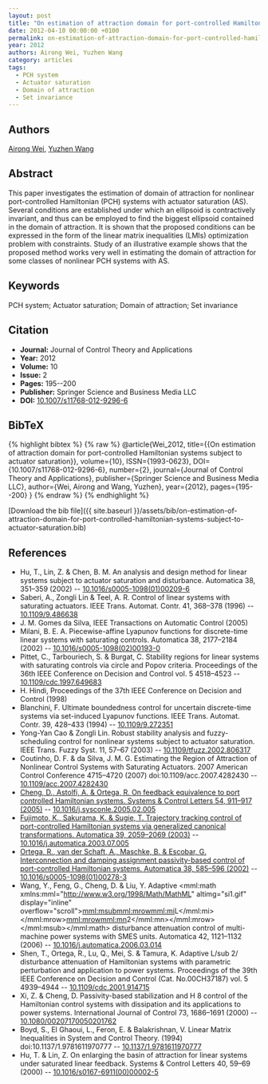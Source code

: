 ```yaml
---
layout: post
title: "On estimation of attraction domain for port-controlled Hamiltonian systems subject to actuator saturation"
date: 2012-04-10 00:00:00 +0100
permalink: on-estimation-of-attraction-domain-for-port-controlled-hamiltonian-systems-subject-to-actuator-saturation
year: 2012
authors: Airong Wei, Yuzhen Wang
category: articles
tags:
  - PCH system
  - Actuator saturation
  - Domain of attraction
  - Set invariance
---
```

 
## Authors
[Airong Wei](authors/airong-wei), [Yuzhen Wang](authors/yuzhen-wang)
 
## Abstract
This paper investigates the estimation of domain of attraction for nonlinear port-controlled Hamiltonian (PCH) systems with actuator saturation (AS). Several conditions are established under which an ellipsoid is contractively invariant, and thus can be employed to find the biggest ellipsoid contained in the domain of attraction. It is shown that the proposed conditions can be expressed in the form of the linear matrix inequalities (LMIs) optimization problem with constraints. Study of an illustrative example shows that the proposed method works very well in estimating the domain of attraction for some classes of nonlinear PCH systems with AS.
 
## Keywords
PCH system; Actuator saturation; Domain of attraction; Set invariance
 
## Citation
- **Journal:** Journal of Control Theory and Applications
- **Year:** 2012
- **Volume:** 10
- **Issue:** 2
- **Pages:** 195--200
- **Publisher:** Springer Science and Business Media LLC
- **DOI:** [10.1007/s11768-012-9296-6](https://doi.org/10.1007/s11768-012-9296-6)
 
## BibTeX
{% highlight bibtex %}
{% raw %}
@article{Wei_2012,
  title={{On estimation of attraction domain for port-controlled Hamiltonian systems subject to actuator saturation}},
  volume={10},
  ISSN={1993-0623},
  DOI={10.1007/s11768-012-9296-6},
  number={2},
  journal={Journal of Control Theory and Applications},
  publisher={Springer Science and Business Media LLC},
  author={Wei, Airong and Wang, Yuzhen},
  year={2012},
  pages={195--200}
}
{% endraw %}
{% endhighlight %}
 
[Download the bib file]({{ site.baseurl }}/assets/bib/on-estimation-of-attraction-domain-for-port-controlled-hamiltonian-systems-subject-to-actuator-saturation.bib)
 
## References
- Hu, T., Lin, Z. & Chen, B. M. An analysis and design method for linear systems subject to actuator saturation and disturbance. Automatica 38, 351–359 (2002) -- [10.1016/s0005-1098(01)00209-6](https://doi.org/10.1016/s0005-1098(01)00209-6)
- Saberi, A., Zongli Lin & Teel, A. R. Control of linear systems with saturating actuators. IEEE Trans. Automat. Contr. 41, 368–378 (1996) -- [10.1109/9.486638](https://doi.org/10.1109/9.486638)
- J. M. Gomes da Silva, IEEE Transactions on Automatic Control (2005)
- Milani, B. E. A. Piecewise-affine Lyapunov functions for discrete-time linear systems with saturating controls. Automatica 38, 2177–2184 (2002) -- [10.1016/s0005-1098(02)00193-0](https://doi.org/10.1016/s0005-1098(02)00193-0)
- Pittet, C., Tarbouriech, S. & Burgat, C. Stability regions for linear systems with saturating controls via circle and Popov criteria. Proceedings of the 36th IEEE Conference on Decision and Control vol. 5 4518–4523 -- [10.1109/cdc.1997.649683](https://doi.org/10.1109/cdc.1997.649683)
- H. Hindi, Proceedings of the 37th IEEE Conference on Decision and Control (1998)
- Blanchini, F. Ultimate boundedness control for uncertain discrete-time systems via set-induced Lyapunov functions. IEEE Trans. Automat. Contr. 39, 428–433 (1994) -- [10.1109/9.272351](https://doi.org/10.1109/9.272351)
- Yong-Yan Cao & Zongli Lin. Robust stability analysis and fuzzy-scheduling control for nonlinear systems subject to actuator saturation. IEEE Trans. Fuzzy Syst. 11, 57–67 (2003) -- [10.1109/tfuzz.2002.806317](https://doi.org/10.1109/tfuzz.2002.806317)
- Coutinho, D. F. & da Silva, J. M. G. Estimating the Region of Attraction of Nonlinear Control Systems with Saturating Actuators. 2007 American Control Conference 4715–4720 (2007) doi:10.1109/acc.2007.4282430 -- [10.1109/acc.2007.4282430](https://doi.org/10.1109/acc.2007.4282430)
- [Cheng, D., Astolfi, A. & Ortega, R. On feedback equivalence to port controlled Hamiltonian systems. Systems &amp; Control Letters 54, 911–917 (2005)](on-feedback-equivalence-to-port-controlled-hamiltonian-systems) -- [10.1016/j.sysconle.2005.02.005](https://doi.org/10.1016/j.sysconle.2005.02.005)
- [Fujimoto, K., Sakurama, K. & Sugie, T. Trajectory tracking control of port-controlled Hamiltonian systems via generalized canonical transformations. Automatica 39, 2059–2069 (2003)](trajectory-tracking-control-of-port-controlled-hamiltonian-systems-via-generalized-canonical-transformations) -- [10.1016/j.automatica.2003.07.005](https://doi.org/10.1016/j.automatica.2003.07.005)
- [Ortega, R., van der Schaft, A., Maschke, B. & Escobar, G. Interconnection and damping assignment passivity-based control of port-controlled Hamiltonian systems. Automatica 38, 585–596 (2002)](interconnection-and-damping-assignment-passivity-based-control-of-port-controlled-hamiltonian-systems) -- [10.1016/s0005-1098(01)00278-3](https://doi.org/10.1016/s0005-1098(01)00278-3)
- Wang, Y., Feng, G., Cheng, D. & Liu, Y. Adaptive <mml:math xmlns:mml="http://www.w3.org/1998/Math/MathML" altimg="si1.gif" display="inline" overflow="scroll"><mml:msub><mml:mrow><mml:mi>L</mml:mi></mml:mrow><mml:mrow><mml:mn>2</mml:mn></mml:mrow></mml:msub></mml:math> disturbance attenuation control of multi-machine power systems with SMES units. Automatica 42, 1121–1132 (2006) -- [10.1016/j.automatica.2006.03.014](https://doi.org/10.1016/j.automatica.2006.03.014)
- Shen, T., Ortega, R., Lu, Q., Mei, S. & Tamura, K. Adaptive L/sub 2/ disturbance attenuation of Hamiltonian systems with parametric perturbation and application to power systems. Proceedings of the 39th IEEE Conference on Decision and Control (Cat. No.00CH37187) vol. 5 4939–4944 -- [10.1109/cdc.2001.914715](https://doi.org/10.1109/cdc.2001.914715)
- Xi, Z. & Cheng, D. Passivity-based stabilization and H 8 control of the Hamiltonian control systems with dissipation and its applications to power systems. International Journal of Control 73, 1686–1691 (2000) -- [10.1080/00207170050201762](https://doi.org/10.1080/00207170050201762)
- Boyd, S., El Ghaoui, L., Feron, E. & Balakrishnan, V. Linear Matrix Inequalities in System and Control Theory. (1994) doi:10.1137/1.9781611970777 -- [10.1137/1.9781611970777](https://doi.org/10.1137/1.9781611970777)
- Hu, T. & Lin, Z. On enlarging the basin of attraction for linear systems under saturated linear feedback. Systems &amp; Control Letters 40, 59–69 (2000) -- [10.1016/s0167-6911(00)00002-5](https://doi.org/10.1016/s0167-6911(00)00002-5)

